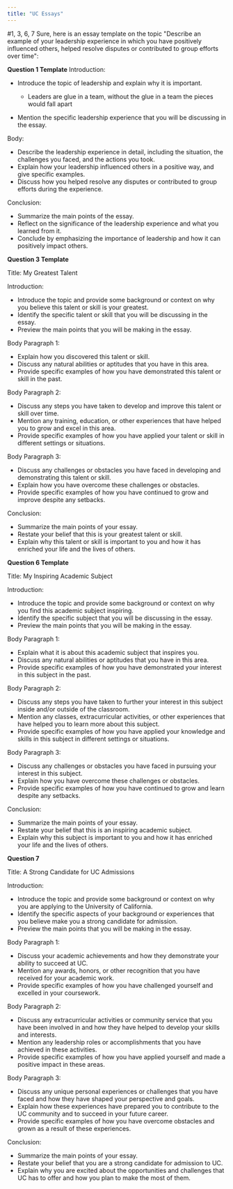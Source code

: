 ```yaml
---
title: "UC Essays"
---
```

#1, 3, 6, 7
Sure, here is an essay template on the topic "Describe an example of your leadership experience in which you have positively influenced others, helped resolve disputes or contributed to group efforts over time":

**Question 1 Template**
Introduction:

-   Introduce the topic of leadership and explain why it is important.
	- Leaders are glue in a team, without the glue in a team the pieces would fall apart
	 
-   Mention the specific leadership experience that you will be discussing in the essay.

Body:

-   Describe the leadership experience in detail, including the situation, the challenges you faced, and the actions you took.
-   Explain how your leadership influenced others in a positive way, and give specific examples.
-   Discuss how you helped resolve any disputes or contributed to group efforts during the experience.

Conclusion:

-   Summarize the main points of the essay.
-   Reflect on the significance of the leadership experience and what you learned from it.
-   Conclude by emphasizing the importance of leadership and how it can positively impact others.

**Question 3 Template**

Title: My Greatest Talent

Introduction:

-   Introduce the topic and provide some background or context on why you believe this talent or skill is your greatest.
-   Identify the specific talent or skill that you will be discussing in the essay.
-   Preview the main points that you will be making in the essay.

Body Paragraph 1:

-   Explain how you discovered this talent or skill.
-   Discuss any natural abilities or aptitudes that you have in this area.
-   Provide specific examples of how you have demonstrated this talent or skill in the past.

Body Paragraph 2:

-   Discuss any steps you have taken to develop and improve this talent or skill over time.
-   Mention any training, education, or other experiences that have helped you to grow and excel in this area.
-   Provide specific examples of how you have applied your talent or skill in different settings or situations.

Body Paragraph 3:

-   Discuss any challenges or obstacles you have faced in developing and demonstrating this talent or skill.
-   Explain how you have overcome these challenges or obstacles.
-   Provide specific examples of how you have continued to grow and improve despite any setbacks.

Conclusion:

-   Summarize the main points of your essay.
-   Restate your belief that this is your greatest talent or skill.
-   Explain why this talent or skill is important to you and how it has enriched your life and the lives of others.

**Question 6 Template**

Title: My Inspiring Academic Subject

Introduction:

-   Introduce the topic and provide some background or context on why you find this academic subject inspiring.
-   Identify the specific subject that you will be discussing in the essay.
-   Preview the main points that you will be making in the essay.

Body Paragraph 1:

-   Explain what it is about this academic subject that inspires you.
-   Discuss any natural abilities or aptitudes that you have in this area.
-   Provide specific examples of how you have demonstrated your interest in this subject in the past.

Body Paragraph 2:

-   Discuss any steps you have taken to further your interest in this subject inside and/or outside of the classroom.
-   Mention any classes, extracurricular activities, or other experiences that have helped you to learn more about this subject.
-   Provide specific examples of how you have applied your knowledge and skills in this subject in different settings or situations.

Body Paragraph 3:

-   Discuss any challenges or obstacles you have faced in pursuing your interest in this subject.
-   Explain how you have overcome these challenges or obstacles.
-   Provide specific examples of how you have continued to grow and learn despite any setbacks.

Conclusion:

-   Summarize the main points of your essay.
-   Restate your belief that this is an inspiring academic subject.
-   Explain why this subject is important to you and how it has enriched your life and the lives of others.

**Question 7**

Title: A Strong Candidate for UC Admissions

Introduction:

-   Introduce the topic and provide some background or context on why you are applying to the University of California.
-   Identify the specific aspects of your background or experiences that you believe make you a strong candidate for admission.
-   Preview the main points that you will be making in the essay.

Body Paragraph 1:

-   Discuss your academic achievements and how they demonstrate your ability to succeed at UC.
-   Mention any awards, honors, or other recognition that you have received for your academic work.
-   Provide specific examples of how you have challenged yourself and excelled in your coursework.

Body Paragraph 2:

-   Discuss any extracurricular activities or community service that you have been involved in and how they have helped to develop your skills and interests.
-   Mention any leadership roles or accomplishments that you have achieved in these activities.
-   Provide specific examples of how you have applied yourself and made a positive impact in these areas.

Body Paragraph 3:

-   Discuss any unique personal experiences or challenges that you have faced and how they have shaped your perspective and goals.
-   Explain how these experiences have prepared you to contribute to the UC community and to succeed in your future career.
-   Provide specific examples of how you have overcome obstacles and grown as a result of these experiences.

Conclusion:

-   Summarize the main points of your essay.
-   Restate your belief that you are a strong candidate for admission to UC.
-   Explain why you are excited about the opportunities and challenges that UC has to offer and how you plan to make the most of them.